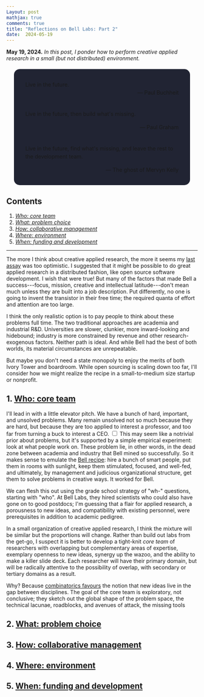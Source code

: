 ```yaml
---
Layout: post
mathjax: true
comments: true
title: "Reflections on Bell Labs: Part 2"
date:  2024-05-19
---
```


**May 19, 2024.** *In this post, I ponder how to perform creative
  applied research in a small (but not distributed) environment.*

<div style="background-color: #212433 ; padding: 30px; margin: 20px; border: 0px solid
grey; line-height:1.5; border-radius: 15px">
Live in the future.
<br>

<div style="text-align: right">— Paul Buchheit</div>
<br>

Live in the future, then build what's missing.
<br>

<div style="text-align: right">— Paul Graham</div>
<br>

Live in the future, find what's missing, and leave the rest to
the development team.
<br>

<div style="text-align: right">— The ghost of Mervyn Kelly</div>
</div>

## Contents <a id="toc" name="toc"></a>

1. <a href="#sec-1"><i>Who: core team</i></a>
2. <a href="#sec-2"><i>What: problem choice</i></a>
3. <a href="#sec-3"><i>How: collaborative management</i></a>
4. <a href="#sec-4"><i>Where: environment</i></a>
4. <a href="#sec-4"><i>When: funding and development</i></a>

---

The more I think about creative applied research, the more it seems
my <a href="https://heptar.ch/rbl1/">last assay</a> was too optimistic.
I suggested that it might be possible to do great applied research in a
distributed fashion, like open source software development. I wish
that were true!
But many of the factors that made Bell a success---focus, mission,
creative and intellectual latitude---don't mean much unless they are
built into a job description.
Put differently, no one is going to invent the transistor in their
free time; the required quanta of effort and attention are too large.

I think the only realistic option is to pay people to think about
these problems full time.
The two traditional approaches are academia and industrial
R&D. Universities are slower, clunkier, more inward-looking and hidebound; industry
is more constrained by revenue and other research-exogenous factors.
Neither path is ideal.
And while Bell had the best of both worlds, its material circumstances are
unrepeatable.

But maybe you don't need a state monopoly to enjoy
the merits of both Ivory Tower and boardroom.
While open sourcing is scaling down too far, I'll consider
how we might realize the recipe in a small-to-medium size
startup or nonprofit.

## 1. <a href="#toc">Who: core team</a><a id="sec-1" name="sec-1"></a>

I'll lead in with a little elevator pitch. We have a bunch of hard, important, and unsolved
problems. Many remain unsolved not so much because they are hard, but
because they are too applied to interest a professor, and too far from turning a buck to
interest a CEO.<label for="sn-1"
       class="margin-toggle sidenote-number">
</label>
<input type="checkbox"
       id="sn-1"
       class="margin-toggle"/>
	   <span class="sidenote">
   This may seem like a notrivial prior about problems, but it's
   supported by a simple empirical experiment: look at what people
   work on.
	   </span> These problem lie, in other words, in the dead zone between academia and industry that Bell mined so successfully.
So it makes sense to emulate the <a
href="https://heptar.ch/rbl1/#sec-1-5">Bell recipe</a>:
hire a bunch of smart people, put them in rooms with sunlight, keep
them stimulated, focused, and well-fed, and ultimately, by management
and judicious organizational structure, get them to solve problems in creative ways.
It worked for Bell.

We can flesh this out using the grade school strategy of "wh-" questions,
starting with "who". At Bell Labs, they hired scientists who could also
have gone on to good postdocs; I'm guessing that a flair for applied
research, a porousness to new ideas, and compatibility with existing
personnel, were prerequisites in addition to academic pedigree.

In a small organization of creative applied research, I think
the mixture will be similar but the proportions will change. Rather
than build out labs from the get-go, I suspect it is better to
develop a tight-knit *core team* of researchers with overlapping but
complementary areas of expertise, exemplary openness to
new ideas, synergy up the wazoo, and the ability to make a killer
slide deck.
Each researcher will have their primary domain, but will be
radically attentive to the possibility of overlap, with
secondary or tertiary domains as a result.

Why? Because <a href="https://heptar.ch/rbl1/#sec-1-4">combinatorics
favours</a> the notion that new ideas live in the gap between
disciplines. The goal of the core team is exploratory, not conclusive;
they sketch out the global shape of the problem space, the technical
lacunae, roadblocks, and avenues of attack, the missing tools 

## 2. <a href="#toc">What: problem choice</a><a id="sec-2" name="sec-2"></a>

## 3. <a href="#toc">How: collaborative management</a><a id="sec-3" name="sec-3"></a>

## 4. <a href="#toc">Where: environment</a><a id="sec-4" name="sec-4"></a>

## 5. <a href="#toc">When: funding and development</a><a id="sec-5" name="sec-5"></a>
